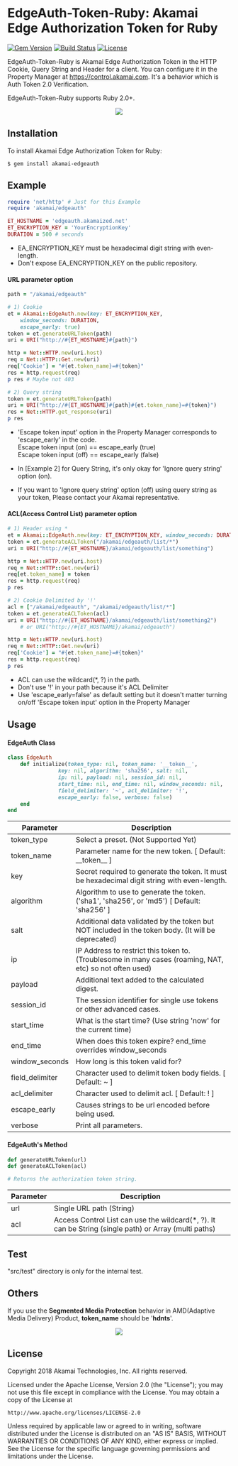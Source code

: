 # EdgeAuth-Token-Ruby: Akamai Edge Authorization Token for Ruby

[![Gem Version](https://badge.fury.io/rb/akamai-edgeauth.svg)](https://badge.fury.io/rb/akamai-edgeauth)
[![Build Status](https://travis-ci.org/akamai/EdgeAuth-Token-Ruby.svg?branch=master)](https://travis-ci.org/akamai/EdgeAuth-Token-Ruby)
[![License](http://img.shields.io/:license-apache-blue.svg)](https://github.com/akamai/EdgeAuth-Token-Ruby/blob/master/LICENSE)

EdgeAuth-Token-Ruby is Akamai Edge Authorization Token in the HTTP Cookie, Query String and Header for a client. You can configure it in the Property Manager at https://control.akamai.com.  It's a behavior which is Auth Token 2.0 Verification.  

EdgeAuth-Token-Ruby supports Ruby 2.0+.  

<div style="text-align:center"><img src=https://github.com/AstinCHOI/akamai-asset/blob/master/edgeauth/edgeauth.png?raw=true/></div>


## Installation

To install Akamai Edge Authorization Token for Ruby:  

```shell
$ gem install akamai-edgeauth
```
  

## Example

```ruby
require 'net/http' # Just for this Example
require 'akamai/edgeauth'

ET_HOSTNAME = 'edgeauth.akamaized.net'
ET_ENCRYPTION_KEY = 'YourEncryptionKey' 
DURATION = 500 # seconds
```
* EA_ENCRYPTION_KEY must be hexadecimal digit string with even-length.  
* Don't expose EA_ENCRYPTION_KEY on the public repository.  


#### URL parameter option

```ruby
path = "/akamai/edgeauth"

# 1) Cookie
et = Akamai::EdgeAuth.new(key: ET_ENCRYPTION_KEY, 
    window_seconds: DURATION, 
    escape_early: true)
token = et.generateURLToken(path)
uri = URI("http://#{ET_HOSTNAME}#{path}")

http = Net::HTTP.new(uri.host)
req = Net::HTTP::Get.new(uri)
req['Cookie'] = "#{et.token_name}=#{token}"
res = http.request(req)
p res # Maybe not 403

# 2) Query string
token = et.generateURLToken(path)
uri = URI("http://#{ET_HOSTNAME}#{path}#{et.token_name}=#{token}")
res = Net::HTTP.get_response(uri)
p res
```
* 'Escape token input' option in the Property Manager corresponds to 'escape_early' in the code.  
    Escape token input (on) == escape_early (true)  
    Escape token input (off) == escape_early (false)  

* In [Example 2] for Query String, it's only okay for 'Ignore query string' option (on).
* If you want to 'Ignore query string' option (off) using query string as your token, Please contact your Akamai representative.  


#### ACL(Access Control List) parameter option

```ruby
# 1) Header using *
et = Akamai::EdgeAuth.new(key: ET_ENCRYPTION_KEY, window_seconds: DURATION)
token = et.generateACLToken("/akamai/edgeauth/list/*")
uri = URI("http://#{ET_HOSTNAME}/akamai/edgeauth/list/something")

http = Net::HTTP.new(uri.host)
req = Net::HTTP::Get.new(uri)
req[et.token_name] = token
res = http.request(req)
p res

# 2) Cookie Delimited by '!'
acl = ["/akamai/edgeauth", "/akamai/edgeauth/list/*"]
token = et.generateACLToken(acl)
uri = URI("http://#{ET_HOSTNAME}/akamai/edgeauth/list/something2")
    # or URI("http://#{ET_HOSTNAME}/akamai/edgeauth")

http = Net::HTTP.new(uri.host)
req = Net::HTTP::Get.new(uri)
req['Cookie'] = "#{et.token_name}=#{token}"
res = http.request(req)
p res
```
* ACL can use the wildcard(\*, ?) in the path.
* Don't use '!' in your path because it's ACL Delimiter
* Use 'escape_early=false' as default setting but it doesn't matter turning on/off 'Escape token input' option in the Property Manager


## Usage

#### EdgeAuth Class

```ruby
class EdgeAuth
    def initialize(token_type: nil, token_name: '__token__', 
                key: nil, algorithm: 'sha256', salt: nil,
                ip: nil, payload: nil, session_id: nil,
                start_time: nil, end_time: nil, window_seconds: nil, 
                field_delimiter: '~', acl_delimiter: '!', 
                escape_early: false, verbose: false)
	end
end
```

| Parameter | Description |
|-----------|-------------|
| token_type | Select a preset. (Not Supported Yet) |
| token_name | Parameter name for the new token. [ Default: \_\_token\_\_ ] |
| key | Secret required to generate the token. It must be hexadecimal digit string with even-length. |
| algorithm  | Algorithm to use to generate the token. ('sha1', 'sha256', or 'md5') [ Default: 'sha256' ] |
| salt | Additional data validated by the token but NOT included in the token body. (It will be deprecated) |
| ip | IP Address to restrict this token to. (Troublesome in many cases (roaming, NAT, etc) so not often used) |
| payload | Additional text added to the calculated digest. |
| session_id | The session identifier for single use tokens or other advanced cases. |
| start_time | What is the start time? (Use string 'now' for the current time) |
| end_time | When does this token expire? end_time overrides window_seconds |
| window_seconds | How long is this token valid for? |
| field_delimiter | Character used to delimit token body fields. [ Default: ~ ] |
| acl_delimiter | Character used to delimit acl. [ Default: ! ] |
| escape_early | Causes strings to be url encoded before being used. |
| verbose | Print all parameters. |


#### EdgeAuth's Method

```ruby
def generateURLToken(url)
def generateACLToken(acl)

# Returns the authorization token string.
```

| Parameter | Description |
|-----------|-------------|
| url | Single URL path (String) |
| acl | Access Control List can use the wildcard(\*, ?). It can be String (single path) or Array (multi paths) |


## Test
"src/test" directory is only for the internal test.


## Others
If you use the **Segmented Media Protection** behavior in AMD(Adaptive Media Delivery) Product, **token_name** should be '**hdnts**'.

<div style="text-align:center"><img src=https://github.com/AstinCHOI/akamai-asset/blob/master/edgeauth/segmented_media_protection.png?raw=true/></div>


## License

Copyright 2018 Akamai Technologies, Inc.  All rights reserved.

Licensed under the Apache License, Version 2.0 (the "License");
you may not use this file except in compliance with the License.
You may obtain a copy of the License at

    http://www.apache.org/licenses/LICENSE-2.0

Unless required by applicable law or agreed to in writing, software
distributed under the License is distributed on an "AS IS" BASIS,
WITHOUT WARRANTIES OR CONDITIONS OF ANY KIND, either express or implied.
See the License for the specific language governing permissions and
limitations under the License.